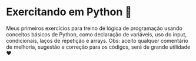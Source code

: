 # Exercitando em Python 🐍
Meus primeiros exercícios para treino de lógica de programação usando conceitos básicos de Python, como declaração de variáveis, uso do input, condicionais, laços de repetição e arrays.
Obs: aceito qualquer comentário de melhoria, sugestão e correção para os códigos, será de grande utilidade ♥
